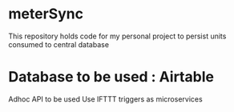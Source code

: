 # meterSync
This repository holds code for my personal project to persist units consumed to central database

# Database to be used : Airtable
Adhoc API to be used
Use IFTTT triggers as microservices
